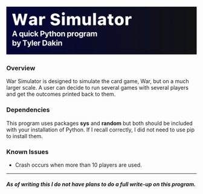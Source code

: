 ![War Simulator](banner.png)

### Overview
War Simulator is designed to simulate the card game, War, but on a much larger scale. A user can decide to run several games with several players and get the outcomes printed back to them. 

### Dependencies
This program uses packages **sys** and **random** but both should be included with your installation of Python. If I recall correctly, I did not need to use pip to install them.

### Known Issues
- Crash occurs when more than 10 players are used.

---
##### As of writing this I do not have plans to do a full write-up on this program.


